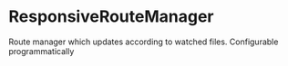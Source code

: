 ResponsiveRouteManager
======================

Route manager which updates according to watched files. Configurable programmatically
